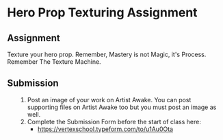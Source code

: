 # Hero Prop Texturing Assignment

<h2>Assignment</h2>
<p>Texture your hero prop. Remember, Mastery is not Magic, it's Process. Remember The Texture Machine.</p>
<h2>Submission</h2>
<ol>
<li style="list-style-type: none;">
<ol>
<li>Post an image of your work on Artist Awake. You can post supporting files on Artist Awake too but you must post an image as well.</li>
<li>Complete the Submission Form before the start of class here:
<ul>
<li><a href="https://vertexschool.typeform.com/to/u1Au0Ota"><span>https://vertexschool.typeform.com/to/u1Au0Ota</span></a></li>
</ul>
</li>
</ol>
</li>
</ol>
<p>&nbsp;</p>
<p>&nbsp;</p>